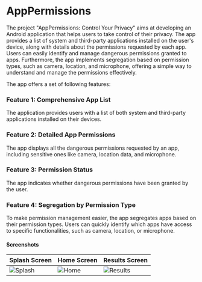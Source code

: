 # AppPermissions
The project "AppPermissions: Control Your Privacy" aims at developing an Android application that helps users to take control of their privacy. The app provides a list of system and third-party applications installed on the user's device, along with details about the permissions requested by each app. Users can easily identify and manage dangerous permissions granted to apps. Furthermore, the app implements segregation based on permission types, such as camera, location, and microphone, offering a simple way to understand and manage the permissions effectively.

The app offers a set of following features:

### Feature 1: Comprehensive App List
The application provides users with a list of both system and third-party applications installed on their devices.

### Feature 2: Detailed App Permissions
The app displays all the dangerous permissions requested by an app, including sensitive ones like camera, location data, and microphone. 

### Feature 3: Permission Status
The app indicates whether dangerous permissions have been granted by the user. 

### Feature 4: Segregation by Permission Type
To make permission management easier, the app segregates apps based on their permission types. Users can quickly identify which apps have access to specific functionalities, such as camera, location, or microphone. 


#### Screenshots
| Splash Screen                       | Home Screen                         | Results Screen                              |
| ----------------------------------- | ----------------------------------- | ------------------------------------------- |
| ![Splash](./screenshots/splash_screen.png) | ![Home](./screenshots/home_screen.png) | ![Results](./screenshots/results_screen.png) |

